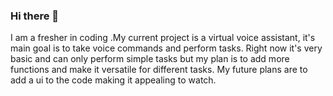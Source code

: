 ### Hi there 👋 
I am a fresher in coding .My current project is a virtual voice assistant, it's main goal is to take voice commands and perform tasks. 
Right now it's very basic and can only perform simple tasks but my plan is to add more functions and make it versatile for different tasks.
My future plans are to add a ui to the code making it appealing to watch.


